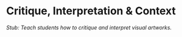 # Critique, Interpretation & Context

*Stub: Teach students how to critique and interpret visual artworks.*